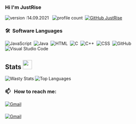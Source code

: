 ### Hi I'm JustRise
![version :14.09.2021](https://img.shields.io/badge/version-14.09.2021-informational) &nbsp;
![profile count](https://komarev.com/ghpvc/?username=JustRise&color=red)&nbsp;
[![GitHub JustRise](https://img.shields.io/github/followers/JustRise?label=follow&style=social)](https://github.com/JustRise)&nbsp;

### 🛠 &nbsp;Software Languages
![JavaScript](https://img.shields.io/badge/-JavaScript-05122A?style=flat&logo=javascript)&nbsp;
![Java](https://img.shields.io/badge/-Java-05122A?style=flat&logo=Java&logoColor=FFA518)&nbsp;
![HTML](https://img.shields.io/badge/-HTML-05122A?style=flat&logo=HTML5)&nbsp;
![C](https://img.shields.io/badge/-C-05122A?style=flat&logo=C&logoColor=A8B9CC)&nbsp;
![C++](https://img.shields.io/badge/-C++-05122A?style=flat&logo=C%2B%2B&logoColor=00599C)&nbsp;
![CSS](https://img.shields.io/badge/-CSS-05122A?style=flat&logo=CSS3&logoColor=1572B6)&nbsp;
![GitHub](https://img.shields.io/badge/-GitHub-05122A?style=flat&logo=github)&nbsp;
![Visual Studio Code](https://img.shields.io/badge/-Visual%20Studio%20Code-05122A?style=flat&logo=visual-studio-code&logoColor=007ACC)&nbsp;


## Stats  <img src="https://media.giphy.com/media/WUlplcMpOCEmTGBtBW/giphy.gif" width="30">

![Wasty Stats](https://github-readme-stats.vercel.app/api?username=JustRise&theme=vue-dark&show_icons=true)
![Top Languages](https://github-readme-stats.vercel.app/api/top-langs/?username=JustRise&layout=compact&theme=vue-dark)

### 📫 &nbsp; How to reach me:
<a href="https://discord.com/users/653723091842891776"><img alt="Gmail" src="https://img.shields.io/badge/Discord Account-2f3236?style=flat&logo=discord&logoColor=blue" /></a> &nbsp;

###
<a href="https://discord.gg/ha6hUtvDVs"><img alt="Gmail" src="https://img.shields.io/badge/Discord Server-2f3236?style=flat&logo=discord&logoColor=blue" /></a> &nbsp;

